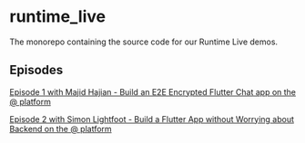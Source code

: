 # runtime_live
The monorepo containing the source code for our Runtime Live demos.

## Episodes

[Episode 1 with Majid Hajian - Build an E2E Encrypted Flutter Chat app on the @ platform](https://www.youtube.com/watch?v=COIVYFkjoDc)

[Episode 2 with Simon Lightfoot - Build a Flutter App without Worrying about Backend on the @ platform](https://www.youtube.com/watch?v=QfvuHrtacHs)
